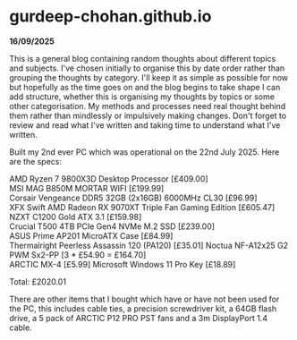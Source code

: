 # gurdeep-chohan.github.io

**16/09/2025**

This is a general blog containing random thoughts about different topics and subjects. I've chosen initially to organise this by date order rather than grouping the thoughts by category. I'll keep it as simple as possible for now but hopefully as the time goes on and the blog begins to take shape I can add structure, whether this is organising my thoughts by topics or some other categorisation. My methods and processes need real thought behind them rather than mindlessly or impulsively making changes. Don't forget to review and read what I've written and taking time to understand what I've written.

Built my 2nd ever PC which was operational on the 22nd July 2025. Here are the specs:

AMD Ryzen 7 9800X3D Desktop Processor [£409.00]  
MSI MAG B850M MORTAR WIFI [£199.99]  
Corsair Vengeance DDR5 32GB (2x16GB) 6000MHz CL30 [£96.99]  
XFX Swift AMD Radeon RX 9070XT Triple Fan Gaming Edition [£605.47]  
NZXT C1200 Gold ATX 3.1 [£159.98]  
Crucial T500 4TB PCIe Gen4 NVMe M.2 SSD [£239.00]  
ASUS Prime AP201 MicroATX Case [£84.99]  
Thermalright Peerless Assassin 120 (PA120) [£35.01]
Noctua NF-A12x25 G2 PWM Sx2-PP [3 * £54.90 = £164.70]  
ARCTIC MX-4 [£5.99]
Microsoft Windows 11 Pro Key [£18.89]

Total: £2020.01

There are other items that I bought which have or have not been used for the PC, this includes cable ties, a precision screwdriver kit, a 64GB flash drive, a 5 pack of ARCTIC P12 PRO PST fans and a 3m DisplayPort 1.4 cable.


